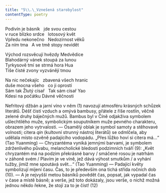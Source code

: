 ```yaml
---
title: "5\\.\_Vznešená starobylost"
contentType: poetry
---
```


<section>

Podivín je básník   jde svou cestou  
v ruce blízko srdce   lotosový květ  
Vpředu nekonečno   Nedozírnost věků  
Za ním tma   A ve tmě stopy nevidět

</section>

<section>

Východ rozsvěcují hvězdy Medvědice  
Blahodárný vánek stoupá za lunou  
Tyrkysově tmí se strmá hora Hua  
Tiše čisté zvony vyzvánějí tmou

</section>

<section>

Na nic nečekajíc   zbavená všech hranic  
duše mocna všeho   co ji oprostí  
Sám tak Žlutý císař   Tak sám císař Yao  
Kdesi na počátku Dávné věčnosti

</section>


<section>

Nefritový džbán a jarní víno v něm (1) navozují atmosféru krásných schůzek literátů. Déšť čistí vzduch a omývá bambusy, přátele z říše rostlin, věčně zelené druhy báječných mužů. Bambus byl v Číně odjakživa symbolem ušlechtilého muže, symbolickým souputníkem muže pevného charakteru, obrazem jeho vytrvalosti. — Osamělý oblak je symbol samoty a stěhovavé volnosti; citera _qin_ (kultovní strunný nástroj literátů) se odmlčela, aby udělala místo ozvěně padajícího vodopádu. „Přes lůžko hoví si citera má…“ (Tao Yuanming) — Chryzantéma vyniká jemnými barvami, je symbolem zdrženlivého půvabu, melancholické bledosti podzimních tváří (9): „Květ chryzantém má na podzim překrásné barvy / smáčené rosou je natrhám v záhoně svém / Plavím je ve víně, jež dává výhost smutkům / a vyhání tužby, jimiž mne spoutává svět…“ (Tao Yuanming) — Padající květy symbolizují míjení času. Čas, to je především ona tichá střída ročních dob (10). — A je nejvyšší metou básníků povědět čas, popsat, jak vypadal čas v čase a místě básně; a verše, jež toto dokázaly, jsou verše, o nichž možná jednou někdo řekne, že stojí za to je číst! (12)

</section>
